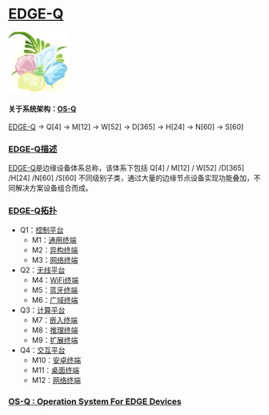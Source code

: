 ﻿# [EDGE-Q](https://github.com/OS-Q/EDGE-Q) 
[![sites](OS-Q/OS-Q.png)](http://www.OS-Q.com)
#### 关于系统架构：[OS-Q](https://github.com/OS-Q/OS-Q)
[EDGE-Q](https://github.com/OS-Q/EDGE-Q) -> Q[4] -> M[12] -> W[52] -> D[365] -> H[24] -> N[60] -> S[60]
### [EDGE-Q描述](https://github.com/OS-Q/EDGE-Q/wiki) 

[EDGE-Q](https://github.com/OS-Q/EDGE-Q)是边缘设备体系总称，该体系下包括 Q[4] / M[12] / W[52] /D[365] /H[24] /N[60] /S[60] 不同级别子类，通过大量的边缘节点设备实现功能叠加，不同解决方案设备组合而成。


### [EDGE-Q拓扑](https://github.com/OS-Q/EDGE-Q) 

* Q1：[控制平台](https://github.com/OS-Q/Q1) 
    * M1：[通用终端](https://github.com/OS-Q/M1)
    * M2：[异构终端](https://github.com/OS-Q/M2)
    * M3：[网络终端](https://github.com/OS-Q/M3)
* Q2：[无线平台](https://github.com/OS-Q/Q2)
    * M4：[WiFi终端](https://github.com/OS-Q/M4)
    * M5：[蓝牙终端](https://github.com/OS-Q/M5)
    * M6：[广域终端](https://github.com/OS-Q/M6)
* Q3：[计算平台](https://github.com/OS-Q/Q3)
    * M7：[嵌入终端](https://github.com/OS-Q/M7)
    * M8：[推理终端](https://github.com/OS-Q/M8)
    * M9：[扩展终端](https://github.com/OS-Q/M9)
* Q4：[交互平台](https://github.com/OS-Q/Q4)
    * M10：[安卓终端](https://github.com/OS-Q/M10)
    * M11：[桌面终端](https://github.com/OS-Q/M11)
    * M12：[网络终端](https://github.com/OS-Q/M12)

### [OS-Q : Operation System For EDGE Devices](http://www.OS-Q.com/Edge)
